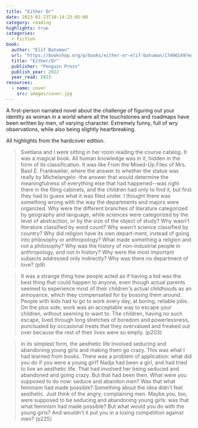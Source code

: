 ```yaml
---
title: "Either Or"
date: 2023-01-23T10:14:23-05:00
category: reading
highlights: true
categories:
  - Fiction
book:
  author: "Elif Batuman"
  url: "https://bookshop.org/p/books/either-or-elif-batuman/17400149?ean=9780525557593"
  title: "Either/Or"
  publisher: "Penguin Press"
  publish_year: 2022
  year_read: 2023
resources:
  - name: cover
    src: images/cover.jpg
---
```


A first-person narrated novel about the challenge of figuring out your identity as woman in a world where all the touchstones and roadmaps have been written by men, of varying character. Extremely funny, full of wry observations, while also being slightly heartbreaking.

All highlights from the hardcover edition.

> Svetlana and I were sitting in her room reading the course catalog. It was a magical book. All human knowledge was in it, hidden in the form of its classification. It was like From the Mixed-Up Files of Mrs. Basil E. Frankweiler, where the answer to whether the statue was really by Michelangelo -the answer that would determine the meaningfulness of everything else that had happened--was right there in the filing cabinets, and the children had only to find it, but first they had to guess what it was filed under. I thought there was something wrong with the way the departments and majors were organized. Why were the different branches of literature categorized by geography and language, while sciences were categorized by the level of abstraction, or by the size of the object of study? Why wasn't literature classified by word count? Why wasn't science classified by country? Why did religion have its own depart-ment, instead of going into philosophy or anthropology? What made something a religion and not a philosophy? Why was the history of non-industrial people in anthropology, and not in history? Why were the most important subjects addressed only indirectly? Why was there no department of love? (p9)

> It was a strange thing how people acted as if having a kid was the best thing that could happen to anyone, even though actual parents seemed to experience most of their children's actual childhoods as an annoyance, which they compensated for by bossing them around. People with kids had to go to work every day, at boring, reliable jobs. On the plus side, work was an acceptable way to escape your children, without seeming to want to. The children, having no such escape, lived through long stretches of boredom and powerlessness, punctuated by occasional treats that they overvalued and freaked out over because the rest of their lives were so empty. (p203)

> In its simplest form, the aesthetic life involved seducing and abandoning young girls and making them go crazy. This was what I had learned from books. There was a problem of application: what did you do if you were a young girl? Nadja had been a girl, and had tried to live an aesthetic life. That had involved her being seduced and abandoned and going crazy. But that had been then. What were you supposed to do now: seduce and abandon men? Was that what feminism had made possible? Something about the idea didn't feel aesthetic. Just think of the angry, complaining men. Maybe you, too, were supposed to be seducing and abandoning young girls: was that what feminism had made possible? But what would you do with the young girls? And wouldn't it put you in a losing competition against men? (p225)
